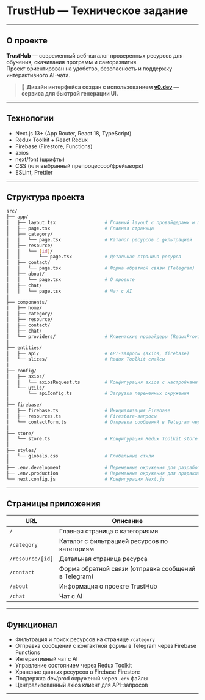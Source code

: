 # TrustHub — Техническое задание

---

## О проекте

**TrustHub** — современный веб-каталог проверенных ресурсов для обучения, скачивания программ и саморазвития.  
Проект ориентирован на удобство, безопасность и поддержку интерактивного AI-чата.

> 🎨 **Дизайн интерфейса создан с использованием [v0.dev](https://v0.dev) — сервиса для быстрой генерации UI.**

---

## Технологии

- Next.js 13+ (App Router, React 18, TypeScript)  
- Redux Toolkit + React Redux  
- Firebase (Firestore, Functions)  
- axios  
- next/font (шрифты)  
- CSS (или выбранный препроцессор/фреймворк)  
- ESLint, Prettier

---

## Структура проекта
```bash
src/
├── app/
│   ├── layout.tsx                  # Главный layout с провайдерами и metadata
│   ├── page.tsx                    # Главная страница
│   ├── category/
│   │   └── page.tsx                # Каталог ресурсов с фильтрацией
│   ├── resource/
│   │   └── [id]/
│   │       └── page.tsx            # Детальная страница ресурса
│   ├── contact/
│   │   └── page.tsx                # Форма обратной связи (Telegram)
│   ├── about/
│   │   └── page.tsx                # О проекте
│   ├── chat/
│   │   └── page.tsx                # Чат с AI
│
├── components/
│   ├── home/
│   ├── category/
│   ├── resource/
│   ├── contact/
│   ├── chat/
│   └── providers/                  # Клиентские провайдеры (ReduxProvider и др.)
│
├── entities/
│   ├── api/                        # API-запросы (axios, firebase)
│   └── slices/                     # Redux Toolkit слайсы
│
├── config/
│   ├── axios/
│   │   └── axiosRequest.ts         # Конфигурация axios с настройками из env
│   └── utils/
│       └── apiConfig.ts            # Загрузка переменных окружения
│
├── firebase/
│   ├── firebase.ts                 # Инициализация Firebase
│   ├── resources.ts                # Firestore-запросы
│   └── contactForm.ts              # Отправка сообщений в Telegram через Firebase Functions
│
├── store/
│   └── store.ts                    # Конфигурация Redux Toolkit store
│
├── styles/
│   └── globals.css                 # Глобальные стили
│
├── .env.development                # Переменные окружения для разработки
├── .env.production                 # Переменные окружения для продакшена
└── next.config.js                  # Конфигурация Next.js
```




---

## Страницы приложения

| URL              | Описание                                       |
|------------------|------------------------------------------------|
| `/`              | Главная страница с категориями                  |
| `/category`      | Каталог с фильтрацией ресурсов по категориям   |
| `/resource/[id]` | Детальная страница ресурса                       |
| `/contact`       | Форма обратной связи (отправка сообщений в Telegram) |
| `/about`         | Информация о проекте TrustHub                    |
| `/chat`          | Чат с AI                                        |

---

## Функционал

- Фильтрация и поиск ресурсов на странице `/category`  
- Отправка сообщений с контактной формы в Telegram через Firebase Functions  
- Интерактивный чат с AI  
- Управление состоянием через Redux Toolkit  
- Хранение данных ресурсов в Firebase Firestore  
- Поддержка dev/prod окружений через `.env` файлы  
- Централизованный axios клиент для API-запросов  

---




